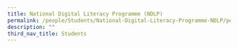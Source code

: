 ```yaml
---
title: National Digital Literacy Programme (NDLP)
permalink: /people/Students/National-Digital-Literacy-Programme-NDLP/permalink/
description: ""
third_nav_title: Students
---
```


